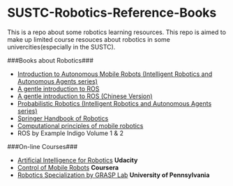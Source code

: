# SUSTC-Robotics-Reference-Books

This is a repo about some robotics learning resources. 
This repo is aimed to make up limited course resouces about robotics in some univercities(especially in the SUSTC).

###Books about Robotics###
* [Introduction to Autonomous Mobile Robots (Intelligent Robotics and Autonomous Agents series)](http://110.65.147.72/NTRdrBookRetrInfo.aspx?BookRecno=1000020497)
* [A gentle introduction to ROS](https://cse.sc.edu/~jokane/agitr/agitr-letter.pdf)
* [A gentle introduction to ROS (Chinese Version)](http://books.exbot.net/gentleros#demoTab4)
* [Probabilistic Robotics (Intelligent Robotics and Autonomous Agents series)](http://110.65.147.72/NTRdrBookRetrInfo.aspx?BookRecno=1000213795)
* [Springer Handbook of Robotics](http://110.65.147.72/NTRdrBookRetrInfo.aspx?BookRecno=1000109012)
* [Computational principles of mobile robotics](http://110.65.147.72/NTRdrBookRetrInfo.aspx?BookRecno=1000019523)
* ROS by Example Indigo Volume 1 & 2

###On-line Courses###
* [Artificial Intelligence for Robotics](https://www.udacity.com/course/artificial-intelligence-for-robotics--cs373) **Udacity**
* [Control of Mobile Robots](https://www.coursera.org/course/conrob) **Coursera**
* [Robotics Specialization by GRASP Lab](https://www.coursera.org/specializations/robotics) **University of Pennsylvania**
